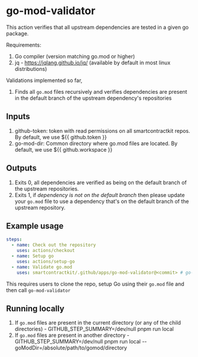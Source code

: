 # go-mod-validator

This action verifies that all upstream dependencies are tested in a given go
package.

Requirements:

1. Go compiler (version matching go.mod or higher)
2. jq - https://jqlang.github.io/jq/ (available by default in most linux
   distributions)

Validations implemented so far,

1. Finds all `go.mod` files recursively and verifies dependencies are present in
   the default branch of the upstream dependency's repositories

## Inputs

1. github-token: token with read permissions on all smartcontractkit repos. By
   default, we use ${{ github.token }}
2. go-mod-dir: Common directory where go.mod files are located. By default, we
   use ${{ github.workspace }}

## Outputs

1. Exits 0, all dependencies are verified as being on the default branch of the
   upstream repositories.
2. Exits 1, if _dependency is not on the default branch_ then please update your
   `go.mod` file to use a dependency that's on the default branch of the
   upstream repository.

## Example usage

```yaml
steps:
  - name: Check out the repository
    uses: actions/checkout
  - name: Setup go
    uses: actions/setup-go
  - name: Validate go.mod
    uses: smartcontractkit/.github/apps/go-mod-validator@<commit> # go-mod-validator@x.y.z
```

This requires users to clone the repo, setup Go using their `go.mod` file and
then call `go-mod-validator`

## Running locally

1. If `go.mod` files are present in the current directory (or any of the child
   directories) - GITHUB_STEP_SUMMARY=/dev/null pnpm run local
2. If `go.mod` files are present in another directory -
   GITHUB_STEP_SUMMARY=/dev/null pnpm run local
   --goModDir=/absolute/path/to/gomod/directory
